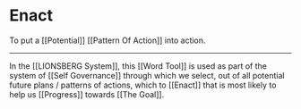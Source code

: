 # Enact

To put a [[Potential]] [[Pattern Of Action]] into action. 

___

In the [[LIONSBERG System]], this [[Word Tool]] is used as part of the system of [[Self Governance]] through which we select, out of all potential future plans / patterns of actions, which to [[Enact]] that is most likely to help us [[Progress]] towards [[The Goal]]. 